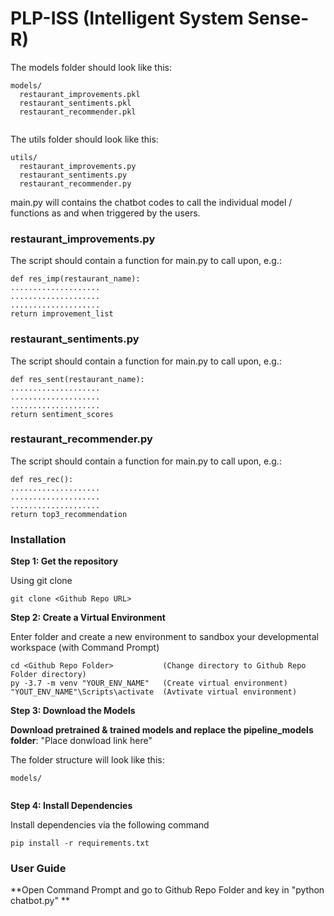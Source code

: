 # PLP-ISS (Intelligent System Sense-R)

The models folder should look like this:
```
models/
  restaurant_improvements.pkl
  restaurant_sentiments.pkl
  restaurant_recommender.pkl
  
```

The utils folder should look like this:
```
utils/
  restaurant_improvements.py
  restaurant_sentiments.py
  restaurant_recommender.py
```

main.py will contains the chatbot codes to call the individual model / functions as and when triggered by the users.

### restaurant_improvements.py

The script should contain a function for main.py to call upon, e.g.:
```
def res_imp(restaurant_name):  
.................... 
.................... 
.................... 
return improvement_list
```
### restaurant_sentiments.py

The script should contain a function for main.py to call upon, e.g.:
```
def res_sent(restaurant_name):  
....................
....................
....................
return sentiment_scores
```

### restaurant_recommender.py

The script should contain a function for main.py to call upon, e.g.:
```
def res_rec():  
....................
....................
....................
return top3_recommendation
```

### Installation

**Step 1: Get the repository**

Using git clone 
```
git clone <Github Repo URL>
```
**Step 2: Create a Virtual Environment**

Enter folder and create a new environment to sandbox your developmental workspace (with Command Prompt)
```
cd <Github Repo Folder>           (Change directory to Github Repo Folder directory)
py -3.7 -m venv "YOUR_ENV_NAME"   (Create virtual environment)
"YOUT_ENV_NAME"\Scripts\activate  (Avtivate virtual environment)
```

**Step 3: Download the Models**

**Download pretrained & trained models and replace the pipeline_models folder**: "Place donwload link here"

The folder structure will look like this:
```
models/


```

**Step 4: Install Dependencies**

Install dependencies via the following command
```
pip install -r requirements.txt
```

### User Guide

**Open Command Prompt and go to Github Repo Folder and key in "python chatbot.py" **
